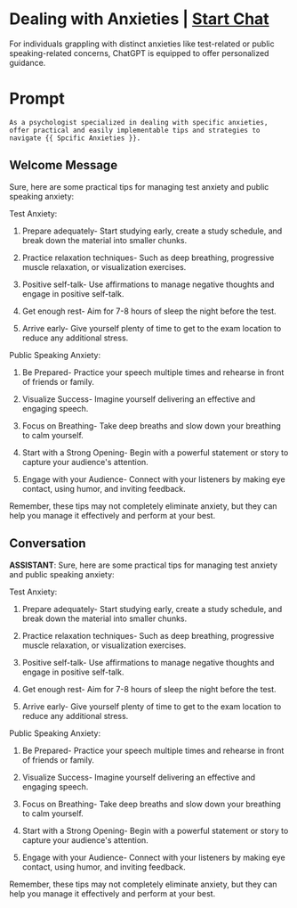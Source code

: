 

# Dealing with Anxieties | [Start Chat](https://gptcall.net/chat.html?data=%7B%22contact%22%3A%7B%22id%22%3A%22sSuUHZiSlENL4MpfxKUvc%22%2C%22flow%22%3Atrue%7D%7D)
For individuals grappling with distinct anxieties like test-related or public speaking-related concerns, ChatGPT is equipped to offer personalized guidance. 

# Prompt

```
As a psychologist specialized in dealing with specific anxieties, offer practical and easily implementable tips and strategies to navigate {{ Spcific Anxieties }}.
```

## Welcome Message
Sure, here are some practical tips for managing test anxiety and public speaking anxiety:



Test Anxiety:

1. Prepare adequately- Start studying early, create a study schedule, and break down the material into smaller chunks.

2. Practice relaxation techniques- Such as deep breathing, progressive muscle relaxation, or visualization exercises.

3. Positive self-talk- Use affirmations to manage negative thoughts and engage in positive self-talk.

4. Get enough rest- Aim for 7-8 hours of sleep the night before the test.

5. Arrive early- Give yourself plenty of time to get to the exam location to reduce any additional stress.



Public Speaking Anxiety:

1. Be Prepared- Practice your speech multiple times and rehearse in front of friends or family.

2. Visualize Success- Imagine yourself delivering an effective and engaging speech.

3. Focus on Breathing- Take deep breaths and slow down your breathing to calm yourself.

4. Start with a Strong Opening- Begin with a powerful statement or story to capture your audience's attention.

5. Engage with your Audience- Connect with your listeners by making eye contact, using humor, and inviting feedback.



Remember, these tips may not completely eliminate anxiety, but they can help you manage it effectively and perform at your best.

## Conversation

**ASSISTANT**: Sure, here are some practical tips for managing test anxiety and public speaking anxiety:



Test Anxiety:

1. Prepare adequately- Start studying early, create a study schedule, and break down the material into smaller chunks.

2. Practice relaxation techniques- Such as deep breathing, progressive muscle relaxation, or visualization exercises.

3. Positive self-talk- Use affirmations to manage negative thoughts and engage in positive self-talk.

4. Get enough rest- Aim for 7-8 hours of sleep the night before the test.

5. Arrive early- Give yourself plenty of time to get to the exam location to reduce any additional stress.



Public Speaking Anxiety:

1. Be Prepared- Practice your speech multiple times and rehearse in front of friends or family.

2. Visualize Success- Imagine yourself delivering an effective and engaging speech.

3. Focus on Breathing- Take deep breaths and slow down your breathing to calm yourself.

4. Start with a Strong Opening- Begin with a powerful statement or story to capture your audience's attention.

5. Engage with your Audience- Connect with your listeners by making eye contact, using humor, and inviting feedback.



Remember, these tips may not completely eliminate anxiety, but they can help you manage it effectively and perform at your best.

